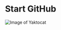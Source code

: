 # Start  GitHub 
![Image of Yaktocat](https://media.istockphoto.com/id/537331500/photo/programming-code-abstract-technology-background-of-software-deve.jpg?s=1024x1024&w=is&k=20&c=ffZ9DMUWJuqSOgFds4ltM_71PRVfBBu5vhPznWewDOM=)

